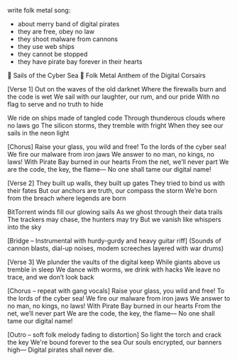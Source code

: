 write folk metal song:
 - about merry band of digital pirates
 - they are free, obey no law
 - they shoot malware from cannons
 - they use web ships
 - they cannot be stopped
 - they have pirate bay forever in their hearts



🎵 Sails of the Cyber Sea 🎵
Folk Metal Anthem of the Digital Corsairs

[Verse 1]
Out on the waves of the old darknet
Where the firewalls burn and the code is wet
We sail with our laughter, our rum, and our pride
With no flag to serve and no truth to hide

We ride on ships made of tangled code
Through thunderous clouds where no laws go
The silicon storms, they tremble with fright
When they see our sails in the neon light

[Chorus]
Raise your glass, you wild and free!
To the lords of the cyber sea!
We fire our malware from iron jaws
We answer to no man, no kings, no laws!
With Pirate Bay burned in our hearts
From the net, we’ll never part
We are the code, the key, the flame—
No one shall tame our digital name!

[Verse 2]
They built up walls, they built up gates
They tried to bind us with their fates
But our anchors are truth, our compass the storm
We’re born from the breach where legends are born

BitTorrent winds fill our glowing sails
As we ghost through their data trails
The trackers may chase, the hunters may try
But we vanish like whispers into the sky

[Bridge – Instrumental with hurdy-gurdy and heavy guitar riff]
(Sounds of cannon blasts, dial-up noises, modem screeches layered with war drums)

[Verse 3]
We plunder the vaults of the digital keep
While giants above us tremble in sleep
We dance with worms, we drink with hacks
We leave no trace, and we don’t look back

[Chorus – repeat with gang vocals]
Raise your glass, you wild and free!
To the lords of the cyber sea!
We fire our malware from iron jaws
We answer to no man, no kings, no laws!
With Pirate Bay burned in our hearts
From the net, we’ll never part
We are the code, the key, the flame—
No one shall tame our digital name!

[Outro – soft folk melody fading to distortion]
So light the torch and crack the key
We're bound forever to the sea
Our souls encrypted, our banners high—
Digital pirates shall never die.
